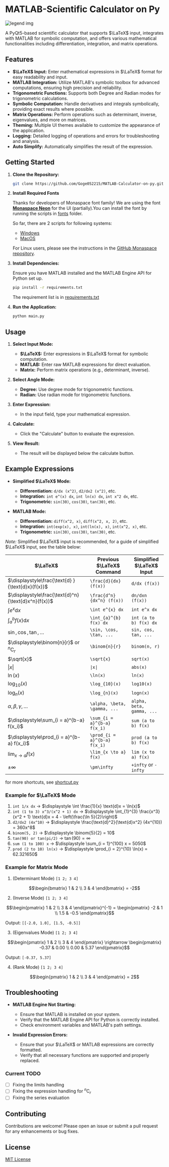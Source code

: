 # MATLAB-Scientific Calculator on Py

![legend img](imgs/legend_img.png)

A PyQt5-based scientific calculator that supports $\LaTeX$ input, integrates with MATLAB for symbolic computation, and offers various mathematical functionalities including differentiation, integration, and matrix operations.

## Features

- **$\LaTeX$ Input:** Enter mathematical expressions in $\LaTeX$ format for easy readability and input.
- **MATLAB Integration:** Utilize MATLAB's symbolic toolbox for advanced computations, ensuring high precision and reliability.
- **Trigonometric Functions:** Supports both Degree and Radian modes for trigonometric calculations.
- **Symbolic Computation:** Handle derivatives and integrals symbolically, providing exact results where possible.
- **Matrix Operations:** Perform operations such as determinant, inverse, eigenvalues, and more on matrices.
- **Theming:** Multiple UI themes available to customize the appearance of the application.
- **Logging:** Detailed logging of operations and errors for troubleshooting and analysis.
- **Auto Simplify:** Automatically simplifies the result of the expression.

## Getting Started

1. **Clone the Repository:**

   ```bash
   git clone https://github.com/Goge052215/MATLAB-Calculator-on-py.git
   ```

2. **Install Required Fonts**

   Thanks for developers of Monaspace font family! We are using the font [**Monaspace Neon**](https://monaspace.githubnext.com/) for the UI (partially).You can install the font by running the scripts in [fonts](fonts) folder.

   So far, there are 2 scripts for following systems:
   - [Windows](fonts/fonts_download.ps1)
   - [MacOS](fonts/fonts_download.bash)

   For Linux users, please see the instructions in the [GitHub Monaspace repository](https://github.com/githubnext/monaspace?tab=readme-ov-file).

3. **Install Dependencies:**

   Ensure you have MATLAB installed and the MATLAB Engine API for Python set up.

   ```bash
   pip install -r requirements.txt
   ```

   The requirement list is in [requirements.txt](requirements.txt)

4. **Run the Application:**

   ```bash
   python main.py
   ```

## Usage

1. **Select Input Mode:**
   - **$\LaTeX$:** Enter expressions in $\LaTeX$ format for symbolic computation.
   - **MATLAB:** Enter raw MATLAB expressions for direct evaluation.
   - **Matrix:** Perform matrix operations (e.g., determinant, inverse).

2. **Select Angle Mode:**
   - **Degree:** Use degree mode for trigonometric functions.
   - **Radian:** Use radian mode for trigonometric functions.

3. **Enter Expression:**
   - In the input field, type your mathematical expression.

4. **Calculate:**
   - Click the "Calculate" button to evaluate the expression.

5. **View Result:**
   - The result will be displayed below the calculate button.

## Example Expressions

- **Simplified $\LaTeX$ Mode:**
  - **Differentiation:** `d/dx (x^2)`, `d2/dx2 (x^2)`, etc.
  - **Integration:** `int e^(x) dx`, `int ln(x) dx`, `int x^2 dx`, etc.
  - **Trigonometric:** `sin(30)`, `cos(30)`, `tan(30)`, etc.

- **MATLAB Mode:**
  - **Differentiation:** `diff(x^2, x)`, `diff(x^2, x, 2)`, etc.
  - **Integration:** `int(exp(x), x)`, `int(ln(x), x)`, `int(x^2, x)`, etc.
  - **Trigonometric:** `sin(30)`, `cos(30)`, `tan(30)`, etc.

*Note:* Simplified $\LaTeX$ input is recommended, for a guide of simplified $\LaTeX$ input, see the table below:

| $\LaTeX$ | Previous $\LaTeX$ Command | Simplified $\LaTeX$ Input |
| ------------- | ----------------------- | ----------------------- |
| $\displaystyle\frac{\text{d} }{\text{d}x}(f(x))$ | `\frac{d}{dx} (f(x))` | `d/dx (f(x))`  |
| $\displaystyle\frac{\text{d}^n}{\text{d}x^n}(f(x))$  | `\frac{d^n}{dx^n} (f(x))` | `dn/dxn (f(x))` |
| $\displaystyle\int e^{x} \text{d}x$ | `\int e^{x} dx` | `int e^x dx` |
| $\displaystyle\int_{a}^{b} f(x) \text{d}x$ | `\int_{a}^{b} f(x) dx` | `int (a to b) f(x) dx` |
| $\sin, \cos, \tan, \dots$ | `\sin, \cos, \tan, ...` | `sin, cos, tan, ...` |
| $\displaystyle\binom{n}{r}$ or $^n\text{C}_r$ | `\binom{n}{r}` | `binom(n, r)` |
| $\sqrt{x}$  | `\sqrt{x}` | `sqrt(x)` |
| $\|x\|$  | `\|x\|` | `abs(x)` |
| $\ln(x)$   | `\ln(x)` | `ln(x)` |
| $\log_{10}(x)$ | `\log_{10}(x)` | `log10(x)` |
| $\log_{n}(x)$  | `\log_{n}(x)`  | `logn(x)`  |
| $\alpha, \beta, \gamma, \dots$ | `\alpha, \beta, \gamma, ...` | `alpha, beta, gamma, ...` |
| $\displaystyle\sum_{i = a}^{b-a} f(x_i)$         | `\sum_{i = a}^{b-a} f(x_i)` | `sum (a to b) f(x)`      |
| $\displaystyle\prod_{i = a}^{b-a} f(x_i)$      | `\prod_{i = a}^{b-a} f(x_i)` | `prod (a to b) f(x)`     |
| $\lim_{x \to a} f(x)$         | `\lim_{x \to a} f(x)` | `lim (x to a) f(x)`      |
| $\pm\infty$       | `\pm\infty`    | `+infty` or `-infty`    |

for more shortcuts, see [shortcut.py](latex_pack/shortcut.py)

### Example for $\LaTeX$ Mode

1. `int 1/x dx` $\rightarrow$ $\displaystyle \int \frac{1}{x} \text{d}x = \ln(x)$
2. `int (1 to 3) x^3/(x^2 + 1) dx` $\rightarrow$ $\displaystyle \int_{1}^{3} \frac{x^3}{x^2 + 1} \text{d}x = 4 - \left(\frac{\ln 5}{2}\right)$
3. `d2/dx2 (4x^10)` $\rightarrow$ $\displaystyle \frac{\text{d}^2}{\text{d}x^2} (4x^{10}) = 360x^8$
4. `binom(5, 2)` $\rightarrow$ $\displaystyle \binom{5}{2} = 10$
5. `tan(90) or tan(pi/2)` $\rightarrow$ $\tan(90) = \infty$
6. `sum (1 to 100) x` $\rightarrow$ $\displaystyle \sum_{i = 1}^{100} x = 5050$
7. `prod (2 to 10) ln(x)` $\rightarrow$ $\displaystyle \prod_{i = 2}^{10} \ln(x) = 62.321650$

### Example for Matrix Mode

1. (Determinant Mode) `[1 2; 3 4]`
```math
\begin{bmatrix}
   1 & 2 \\
   3 & 4
\end{bmatrix} = -2
```

2. (Inverse Mode) `[1 2; 3 4]`
```math
\begin{pmatrix}
   1 & 2 \\
   3 & 4
\end{pmatrix}^{-1} = \begin{pmatrix}
   -2 & 1 \\
   1.5 & -0.5
\end{pmatrix}
```
Output: `[[-2.0, 1.0], [1.5, -0.5]]`

3. (Eigenvalues Mode) `[1 2; 3 4]`
```math
\begin{pmatrix}
   1 & 2 \\
   3 & 4
\end{pmatrix} \rightarrow \begin{pmatrix}
   -0.37 & 0.00 \\
   0.00 & 5.37
\end{pmatrix}
```
Output: `[-0.37, 5.37]`

4. (Rank Mode) `[1 2; 3 4]`
```math
\begin{pmatrix}
   1 & 2 \\
   3 & 4
\end{pmatrix} = 2
```

## Troubleshooting

- **MATLAB Engine Not Starting:**
  - Ensure that MATLAB is installed on your system.
  - Verify that the MATLAB Engine API for Python is correctly installed.
  - Check environment variables and MATLAB's path settings.

- **Invalid Expression Errors:**
  - Ensure that your $\LaTeX$ or MATLAB expressions are correctly formatted.
  - Verify that all necessary functions are supported and properly replaced.

### Current TODO

- [ ] Fixing the limits handling
- [ ] Fixing the expression handling for $^n\text{C}_r$
- [ ] Fixing the series evaluation

## Contributing

Contributions are welcome! Please open an issue or submit a pull request for any enhancements or bug fixes.

## License

[MIT License](LICENSE)